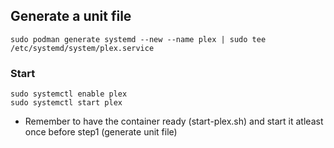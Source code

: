 ## Generate a unit file
```
sudo podman generate systemd --new --name plex | sudo tee /etc/systemd/system/plex.service
```

### Start
```
sudo systemctl enable plex
sudo systemctl start plex
```

- Remember to have the container ready (start-plex.sh) and start it atleast once before step1 (generate unit file)
